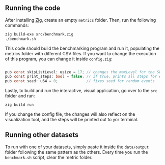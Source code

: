 ## Running the code

After installing [Zig](https://ziglang.org/learn/getting-started/), create an empty `metrics` folder. Then, run the following commands:

```sh
zig build-exe src/benchmark.zig  
./benchmark.sh        
```

This code should build the benchmarking program and run it, populating the metrics folder with different CSV files. If you want to change the execution of this program, you can change it inside `config.zig`:

```c

pub const skipListLevel: usize = 17; // changes the maxLevel for the SkipList
pub const print_steps: bool = false; // if true, prints all steps for each operation
pub const seed: u64 = 0;             // fixes seed for random events
```

Lastly, to build and run the interactive, visual application, go over to the `src` folder and run:

```sh
zig build run
```

If you change the config file, the changes will also reflect on the visualization tool, and the steps will be printed out to yor terminal.

## Running other datasets

To run with one of your datasets, simply paste it inside the `data/output` folder following the same pattern as the others. Every time you run the `benchmark.sh` script, clear the metric folder.

